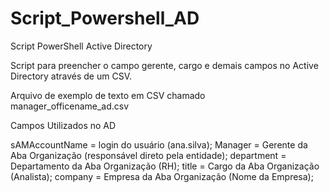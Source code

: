 # Script_Powershell_AD
Script PowerShell Active Directory

Script para preencher o campo gerente, cargo e demais campos no Active Directory através de um CSV.

Arquivo de exemplo de texto em CSV chamado manager_officename_ad.csv

Campos Utilizados no AD

sAMAccountName = login do usuário (ana.silva);
Manager = Gerente da Aba Organização (responsável direto pela entidade);
department = Departamento da Aba Organização (RH);
title = Cargo da Aba Organização (Analista);
company = Empresa da Aba Organização (Nome da Empresa);


